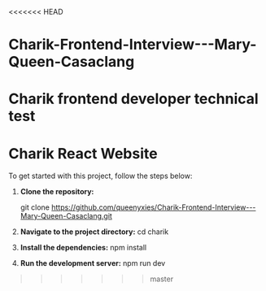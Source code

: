 <<<<<<< HEAD
# Charik-Frontend-Interview---Mary-Queen-Casaclang
 Charik frontend developer technical test
=======
# Charik React Website

To get started with this project, follow the steps below:

1. **Clone the repository:**

   git clone https://github.com/queenyxies/Charik-Frontend-Interview---Mary-Queen-Casaclang.git

2. **Navigate to the project directory:**
   cd charik

3. **Install the dependencies:**
    npm install

3. **Run the development server:**
    npm run dev



>>>>>>> master
